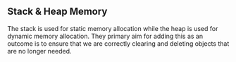 ## Stack & Heap Memory

The stack is used for static memory allocation while the heap is used for dynamic memory allocation. They primary aim for adding this as an outcome is to ensure that we are correctly clearing and deleting objects that are no longer needed.



